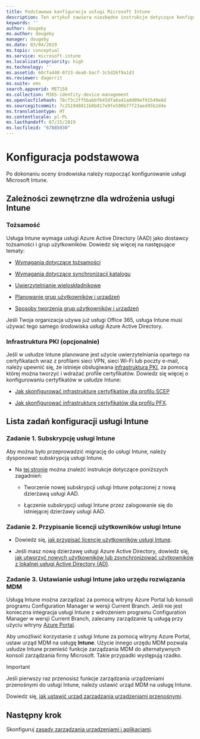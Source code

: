 ```yaml
---
title: Podstawowa konfiguracja usługi Microsoft Intune
description: Ten artykuł zawiera niezbędne instrukcje dotyczące konfigurowania usługi Microsoft Intune.
keywords: ''
author: dougeby
ms.author: dougeby
manager: dougeby
ms.date: 03/04/2019
ms.topic: conceptual
ms.service: microsoft-intune
ms.localizationpriority: high
ms.technology: ''
ms.assetid: 60cfa440-0723-4ea0-bacf-3c5d26f9a1d3
ms.reviewer: dagerrit
ms.suite: ems
search.appverid: MET150
ms.collection: M365-identity-device-management
ms.openlocfilehash: 78cf3c2ff5babbfb45dfa6a41add09ef91549e8d
ms.sourcegitcommit: 7c251948811b8b817e9fe590b77f23aed95b2d4e
ms.translationtype: HT
ms.contentlocale: pl-PL
ms.lasthandoff: 07/15/2019
ms.locfileid: "67885030"
---
```

# <a name="basic-setup"></a>Konfiguracja podstawowa

Po dokonaniu oceny środowiska należy rozpocząć konfigurowanie usługi Microsoft Intune.

## <a name="external-dependencies-for-an-intune-deployment"></a>Zależności zewnętrzne dla wdrożenia usługi Intune

### <a name="identity"></a>Tożsamość

Usługa Intune wymaga usługi Azure Active Directory (AAD) jako dostawcy tożsamości i grup użytkowników. Dowiedz się więcej na następujące tematy:

- [Wymagania dotyczące tożsamości](https://docs.microsoft.com/azure/active-directory/active-directory-hybrid-identity-design-considerations-overview#design-considerations-overview)

- [Wymagania dotyczące synchronizacji katalogu](https://docs.microsoft.com/azure/active-directory/active-directory-hybrid-identity-design-considerations-directory-sync-requirements)

- [Uwierzytelnianie wieloskładnikowe](https://docs.microsoft.com/azure/active-directory/authentication/concept-mfa-howitworks)

- [Planowanie grup użytkowników i urządzeń](users-add.md)

- [Sposoby tworzenia grup użytkowników i urządzeń](groups-get-started.md)

Jeśli Twoja organizacja używa już usługi Office 365, usługa Intune musi używać tego samego środowiska usługi Azure Active Directory.

### <a name="pki-optional"></a>Infrastruktura PKI (opcjonalnie)

Jeśli w usłudze Intune planowane jest użycie uwierzytelniania opartego na certyfikatach wraz z profilami sieci VPN, sieci Wi-Fi lub poczty e-mail, należy upewnić się, że istnieje obsługiwana [infrastruktura PKI](certificates-configure.md), za pomocą której można tworzyć i wdrażać profile certyfikatów. Dowiedz się więcej o konfigurowaniu certyfikatów w usłudze Intune:

- [Jak skonfigurować infrastrukturę certyfikatów dla profilu SCEP](/intune/certificates-scep-configure)

- [Jak skonfigurować infrastrukturę certyfikatów dla profilu PFX](/intune/certficates-pfx-configure).


## <a name="task-list-for-an-intune-setup"></a>Lista zadań konfiguracji usługi Intune

### <a name="task-1-intune-subscription"></a>Zadanie 1. Subskrypcję usługi Intune

Aby można było przeprowadzić migrację do usługi Intune, należy dysponować subskrypcją usługi Intune.

- Na [tej stronie](https://admin.microsoft.com/Signup/Signup.aspx?OfferId=40BE278A-DFD1-470a-9EF7-9F2596EA7FF9&dl=INTUNE_A&ali=1#0) można znaleźć instrukcje dotyczące poniższych zagadnień:

  - Tworzenie nowej subskrypcji usługi Intune połączonej z nową dzierżawą usługi AAD.

  - Łączenie subskrypcji usługi Intune przez zalogowanie się do istniejącej dzierżawy usługi AAD.

### <a name="task-2-assign-intune-user-licenses"></a>Zadanie 2. Przypisanie licencji użytkowników usługi Intune

- Dowiedz się, [jak przypisać licencje użytkowników usługi Intune](licenses-assign.md).

- Jeśli masz nową dzierżawę usługi Azure Active Directory, dowiedz się, [jak utworzyć nowych użytkowników lub zsynchronizować użytkowników z lokalnej usługi Active Directory (AD)](https://docs.microsoft.com/azure/active-directory/connect/active-directory-aadconnect).

### <a name="task-3-set-your-mdm-authority-to-intune"></a>Zadanie 3. Ustawianie usługi Intune jako urzędu rozwiązania MDM

Usługą Intune można zarządzać za pomocą witryny Azure Portal lub konsoli programu Configuration Manager w wersji Current Branch. Jeśli nie jest konieczna integracja usługi Intune z wdrożeniem programu Configuration Manager w wersji Current Branch, zalecamy zarządzanie tą usługą przy użyciu witryny [Azure Portal](https://portal.azure.com).

Aby umożliwić korzystanie z usługi Intune za pomocą witryny Azure Portal, ustaw urząd MDM na usługę **Intune**. Użycie innego urzędu MDM pozwala usłudze Intune przenieść funkcje zarządzania MDM do alternatywnych konsoli zarządzania firmy Microsoft. Takie przypadki występują rzadko.

> [!IMPORTANT]
> Jeśli pierwszy raz przenosisz funkcje zarządzania urządzeniami przenośnymi do usługi Intune, należy ustawić urząd MDM na usługę Intune.

Dowiedz się, [jak ustawić urząd zarządzania urządzeniami przenośnymi](mdm-authority-set.md).

## <a name="next-step"></a>Następny krok

Skonfiguruj [zasady zarządzania urządzeniami i aplikacjami](migration-guide-configure-policies.md).
